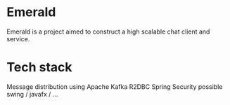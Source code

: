 # Emerald

Emerald is a project aimed to construct a high scalable chat client and service.

# Tech stack
Message distribution using Apache Kafka
R2DBC
Spring Security
possible swing / javafx / ...
